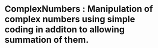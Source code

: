 # ComplexNumbers : Manipulation of complex numbers using simple coding in additon to allowing summation of them.
